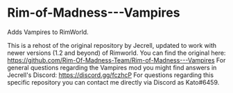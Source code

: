 # Rim-of-Madness---Vampires
Adds Vampires to RimWorld.

This is a rehost of the original repository by Jecrell, updated to work with newer versions (1.2 and beyond) of Rimworld.
You can find the original here: https://github.com/Rim-Of-Madness-Team/Rim-of-Madness---Vampires
For general questions regarding the Vampires mod you might find answers in Jecrell's Discord: https://discord.gg/fczhcP
For questions regarding this specific repository you can contact me directly via Discord as Kato#6459.